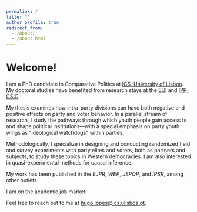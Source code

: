 ```yaml
---
permalink: /
title: ""
author_profile: true
redirect_from: 
  - /about/
  - /about.html
---
```


Welcome!
======

I am a PhD candidate in Comparative Politics at [ICS, University of Lisbon](https://www.ics.ulisboa.pt/). My doctoral studies have benefited from research stays at the [EUI](https://www.eui.eu/en/academic-units/political-and-social-sciences) and [IPP-CSIC](https://ipp.csic.es/en/about-ipp).

My thesis examines how intra-party divisions can have both negative and positive effects on party and voter behavior. In a parallel stream of research, I study the pathways through which youth people gain access to and shape political institutions—with a special emphasis on party youth wings as "ideological watchdogs" within parties. 

Methodologically, I specialize in designing and conducting randomized field and survey experiments with party elites and voters, both as partners and subjects, to study these topics in Western democracies. I am also interested in quasi-experimental methods for causal inference. 

My work has been published in the <i>EJPR</i>, <i>WEP</i>, <i>JEPOP</i>, and <i>IPSR</i>, among other outlets.

<!-- 
 can have both negative and positive effects on both party and voter behavior I am also interested in how minorities and marginalized groups gain access to political institutions and engage with them — especially the youth. 
I use fieldwork and experiments with political elites and party members or voters, either as partners or subjects, to study these topics in Western democracies. 
My thesis explores how intra-party divisions affect political behavior. I study political parties, political representation, elections, and political attitudes and behavior, with a broad interest in the role of youth in politics. 
-->

I am on the academic job market. 

Feel free to reach out to me at [hugo.lopes@ics.ulisboa.pt](hugo.lopes@ics.ulisboa.pt).
